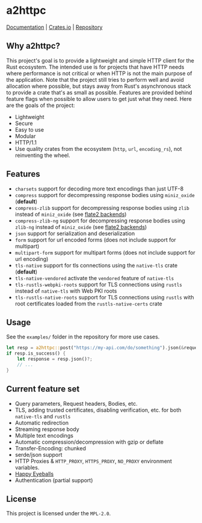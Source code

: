 # a2httpc
[Documentation](https://docs.rs/a2httpc) | [Crates.io](https://crates.io/crates/a2httpc) | [Repository](https://github.com/metent/a2httpc)

## Why a2httpc?
This project's goal is to provide a lightweight and simple HTTP client for the Rust ecosystem. The intended use is for
projects that have HTTP needs where performance is not critical or when HTTP is not the main purpose of the application.
Note that the project still tries to perform well and avoid allocation where possible, but stays away from Rust's
asynchronous stack to provide a crate that's as small as possible. Features are provided behind feature flags when
possible to allow users to get just what they need. Here are the goals of the project:

* Lightweight
* Secure
* Easy to use
* Modular
* HTTP/1.1
* Use quality crates from the ecosystem (`http`, `url`, `encoding_rs`), not reinventing the wheel.

## Features
* `charsets` support for decoding more text encodings than just UTF-8
* `compress` support for decompressing response bodies using `miniz_oxide` (**default**)
* `compress-zlib` support for decompressing response bodies using `zlib` instead of `miniz_oxide` (see [flate2 backends](https://github.com/rust-lang/flate2-rs#backends))
* `compress-zlib-ng` support for decompressing response bodies using `zlib-ng` instead of `miniz_oxide` (see [flate2 backends](https://github.com/rust-lang/flate2-rs#backends))
* `json` support for serialization and deserialization
* `form` support for url encoded forms (does not include support for multipart)
* `multipart-form` support for multipart forms (does not include support for url encoding)
* `tls-native` support for tls connections using the `native-tls` crate (**default**)
* `tls-native-vendored` activate the `vendored` feature of `native-tls`
* `tls-rustls-webpki-roots` support for TLS connections using `rustls` instead of `native-tls` with Web PKI roots
* `tls-rustls-native-roots` support for TLS connections using `rustls` with root certificates loaded from the `rustls-native-certs` crate

## Usage
See the `examples/` folder in the repository for more use cases.
```rust
let resp = a2httpc::post("https://my-api.com/do/something").json(&request)?.send()?;
if resp.is_success() {
    let response = resp.json()?;
    // ...
}
```

## Current feature set
* Query parameters, Request headers, Bodies, etc.
* TLS, adding trusted certificates, disabling verification, etc. for both `native-tls` and `rustls`
* Automatic redirection
* Streaming response body
* Multiple text encodings
* Automatic compression/decompression with gzip or deflate
* Transfer-Encoding: chunked
* serde/json support
* HTTP Proxies & `HTTP_PROXY`, `HTTPS_PROXY`, `NO_PROXY` environment variables.
* [Happy Eyeballs](https://en.wikipedia.org/wiki/Happy_Eyeballs)
* Authentication (partial support)

## License
This project is licensed under the `MPL-2.0`.
